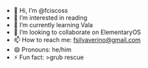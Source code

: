 - 👋 Hi, I’m @fciscoss
- 👀 I’m interested in reading
- 🌱 I’m currently learning Vala
- 💞️ I’m looking to collaborate on ElementaryOS
- 📫 How to reach me: fsilvaverino@gmail.com
- 😄 Pronouns: he/him
- ⚡ Fun fact: >grub rescue

<!---
fciscoss/fciscoss is a ✨ special ✨ repository because its `README.md` (this file) appears on your GitHub profile.
You can click the Preview link to take a look at your changes.
--->
